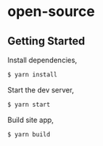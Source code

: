 # open-source

## Getting Started

Install dependencies,

```bash
$ yarn install
```

Start the dev server,

```bash
$ yarn start
```

Build site app,

```bash
$ yarn build
```
